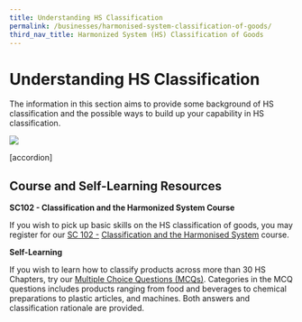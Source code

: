```yaml
---
title: Understanding HS Classification
permalink: /businesses/harmonised-system-classification-of-goods/
third_nav_title: Harmonized System (HS) Classification of Goods
---
```


# Understanding HS Classification

The information in this section aims to provide some background of HS classification and the possible ways to build up your capability in HS classification.

![](https://www.customs.gov.sg/-/media/cus/images/business/checklist3.png)

[accordion]

## Course and Self-Learning Resources

**SC102 - Classification and the Harmonized System Course**

If you wish to pick up basic skills on the HS classification of goods, you may register for our [SC 102 -](https://www.customs.gov.sg/businesses/resources/courses-and-events) [Classification and the Harmonised System](https://www.customs.gov.sg/businesses/resources/courses-and-events)  course.  
  
  
**Self-Learning**

If you wish to learn how to classify products across more than 30 HS Chapters, try our [Multiple Choice Questions (MCQs)](https://www.customs.gov.sg/-/media/cus/files/business/harmonized-system-classification-of-goods/resources/mcqs-on-hs-classification-storyline/story_html5.html). Categories in the MCQ questions includes products ranging from food and beverages to chemical preparations to plastic articles, and machines. Both answers and classification rationale are provided.
